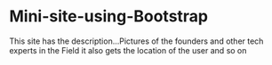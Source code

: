 # Mini-site-using-Bootstrap
This site has the description...Pictures of the founders and other tech experts in the Field it also gets the location of the user and so on
